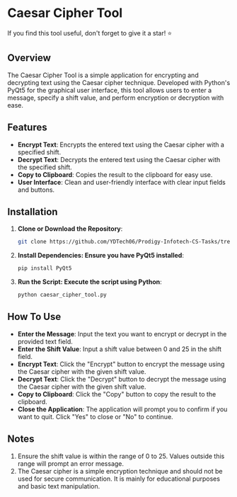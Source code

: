 # Caesar Cipher Tool

If you find this tool useful, don't forget to give it a star! ⭐

## Overview

The Caesar Cipher Tool is a simple application for encrypting and decrypting text using the Caesar cipher technique. Developed with Python's PyQt5 for the graphical user interface, this tool allows users to enter a message, specify a shift value, and perform encryption or decryption with ease.

## Features

- **Encrypt Text**: Encrypts the entered text using the Caesar cipher with a specified shift.
- **Decrypt Text**: Decrypts the entered text using the Caesar cipher with the specified shift.
- **Copy to Clipboard**: Copies the result to the clipboard for easy use.
- **User Interface**: Clean and user-friendly interface with clear input fields and buttons.

## Installation

1. **Clone or Download the Repository**:
   ```bash
   git clone https://github.com/YDTech06/Prodigy-Infotech-CS-Tasks/tree/main/PRODIGY_CS_01.git
2. **Install Dependencies: Ensure you have PyQt5 installed**:
   ```bash
   pip install PyQt5
3. **Run the Script: Execute the script using Python**:
   ```bash
   python caesar_cipher_tool.py
   
## How To Use
- **Enter the Message**: Input the text you want to encrypt or decrypt in the provided text field.
- **Enter the Shift Value**: Input a shift value between 0 and 25 in the shift field.
- **Encrypt Text**: Click the "Encrypt" button to encrypt the message using the Caesar cipher with the given shift value.
- **Decrypt Text**: Click the "Decrypt" button to decrypt the message using the Caesar cipher with the given shift value.
- **Copy to Clipboard**: Click the "Copy" button to copy the result to the clipboard.
- **Close the Application**: The application will prompt you to confirm if you want to quit. Click "Yes" to close or "No" to continue.

## Notes
1. Ensure the shift value is within the range of 0 to 25. Values outside this range will prompt an error message.
2. The Caesar cipher is a simple encryption technique and should not be used for secure communication. It is mainly for educational purposes and basic text manipulation.

